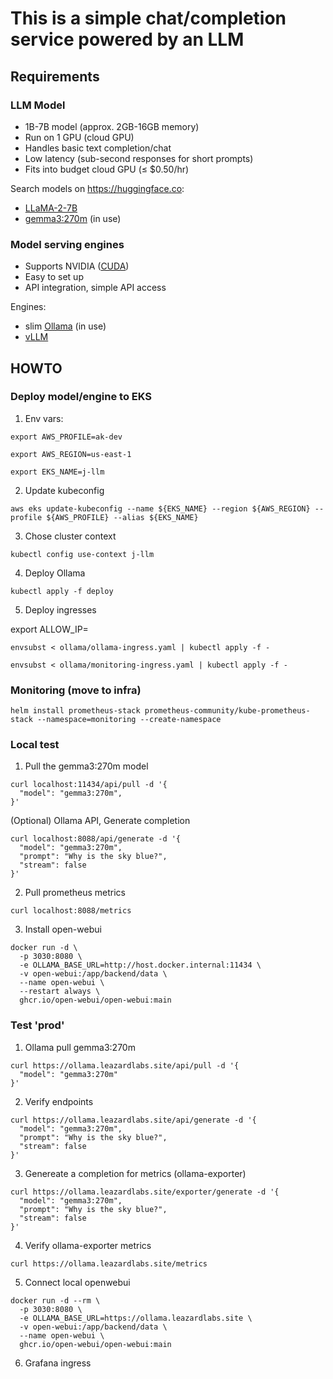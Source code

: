 # This is a simple chat/completion service powered by an LLM

## Requirements

### LLM Model

- 1B-7B model (approx. 2GB-16GB memory)
- Run on 1 GPU (cloud GPU)
- Handles basic text completion/chat
- Low latency (sub-second responses for short prompts)
- Fits into budget cloud GPU (≤ $0.50/hr)

Search models on https://huggingface.co:

- [LLaMA-2-7B](https://huggingface.co/meta-llama/Llama-2-7b-chat-hf)
- [gemma3:270m](https://huggingface.co/google/gemma-3-270m) (in use)

### Model serving engines

- Supports NVIDIA ([CUDA](https://developer.nvidia.com/cuda-toolkit))
- Easy to set up
- API integration, simple API access

Engines:

- slim [Ollama](https://github.com/alpine-docker/ollama) (in use)
- [vLLM](https://docs.vllm.ai/en/latest/)

## HOWTO

### Deploy model/engine to EKS

1. Env vars:

```
export AWS_PROFILE=ak-dev
```

```
export AWS_REGION=us-east-1
```

```
export EKS_NAME=j-llm
```

2. Update kubeconfig

```
aws eks update-kubeconfig --name ${EKS_NAME} --region ${AWS_REGION} --profile ${AWS_PROFILE} --alias ${EKS_NAME}
```

3. Chose cluster context

```
kubectl config use-context j-llm
```

4. Deploy Ollama

```
kubectl apply -f deploy
```

5. Deploy ingresses

export ALLOW_IP=

```
envsubst < ollama/ollama-ingress.yaml | kubectl apply -f -
```

```
envsubst < ollama/monitoring-ingress.yaml | kubectl apply -f -
```

### Monitoring (move to infra)

```
helm install prometheus-stack prometheus-community/kube-prometheus-stack --namespace=monitoring --create-namespace
```

### Local test

1. Pull the gemma3:270m model

```
curl localhost:11434/api/pull -d '{
  "model": "gemma3:270m",
}'
```

(Optional) Ollama API, Generate completion

```
curl localhost:8088/api/generate -d '{
  "model": "gemma3:270m",
  "prompt": "Why is the sky blue?",
  "stream": false
}'
```

2. Pull prometheus metrics

```
curl localhost:8088/metrics
```

3. Install open-webui

```
docker run -d \
  -p 3030:8080 \
  -e OLLAMA_BASE_URL=http://host.docker.internal:11434 \
  -v open-webui:/app/backend/data \
  --name open-webui \
  --restart always \
  ghcr.io/open-webui/open-webui:main
```

### Test 'prod'

1. Ollama pull gemma3:270m

```
curl https://ollama.leazardlabs.site/api/pull -d '{
  "model": "gemma3:270m"
}'
```

2. Verify endpoints

```
curl https://ollama.leazardlabs.site/api/generate -d '{
  "model": "gemma3:270m",
  "prompt": "Why is the sky blue?",
  "stream": false
}'
```

3. Genereate a completion for metrics (ollama-exporter)

```
curl https://ollama.leazardlabs.site/exporter/generate -d '{
  "model": "gemma3:270m",
  "prompt": "Why is the sky blue?",
  "stream": false
}'
```

4. Verify ollama-exporter metrics

```
curl https://ollama.leazardlabs.site/metrics
```

5. Connect local openwebui

```
docker run -d --rm \
  -p 3030:8080 \
  -e OLLAMA_BASE_URL=https://ollama.leazardlabs.site \
  -v open-webui:/app/backend/data \
  --name open-webui \
  ghcr.io/open-webui/open-webui:main
```

6. Grafana ingress

```
